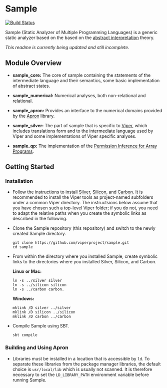 # Sample

[![Build Status](https://pmbuilds.inf.ethz.ch/buildStatus/icon?job=sample)](https://pmbuilds.inf.ethz.ch/job/sample/)

Sample (Static Analyzer of Multiple Programming Languages) is a generic static analyzer based on the based on the [abstract interpretation](http://en.wikipedia.org/wiki/Abstract_interpretation) theory.

*This readme is currently being updated and still incomplete.*

## Module Overview

  * **sample_core:** The core of sample containing the statements of the intermediate language and their semantics, some basic implementation of abstract states.
 
  * **sample_numerical:** Numerical analyses, both non-relational and relational.
 
  * **sample_apron:** Provides an interface to the numerical domains provided by the [Apron](http://apron.cri.ensmp.fr/library/) library.
 
  * **sample_silver:** The part of sample that is specific to [Viper](https://www.pm.inf.ethz.ch/research/viper.html), which includes translations form and to the intermediate language used by Viper and some implementations of Viper specific analyses.
 
  * **sample_qp:** The implementation of the [Permission Inference for Array Programs](https://doi.org/10.1007/978-3-319-96142-2_7).

## Getting Started

### Installation

  * Follow the instructions to install [Silver](https://github.com/viperproject/silver), [Silicon](https://github.com/viperproject/silicon), and [Carbon](https://github.com/viperproject/carbon). It is recommended to install the Viper tools as project-named subfolders under a common Viper directory. The instructsions below assume that you have chosen such a top-level Viper folder; if you do not, you need to adapt the relative paths when you create the symbolic links as described in the following.

  * Clone the Sample repository (this repository) and switch to the newly created Sample directory.

        git clone https://github.com/viperproject/sample.git
        cd sample

  * From within the directory where you installed Sample, create symbolic links to the directories where you installed Silver, Silicon, and Carbon.

    **Linux or Mac:**

        ln -s ../silver silver
        ln -s ../silicon silicon
        ln -s ../carbon carbon.

    **Windows:**

        mklink /D silver ../silver
        mklink /D silicon ../silicon
        mklink /D carbon ../carbon

  * Compile Sample using SBT.

        sbt compile

### Building and Using Apron

  * Libraries must be installed in a location that is accessible by `ld`. To separate these libraries from the package manager libraries, the default choice is `usr/local/lib` which is usually not scanned. It is therefore necessary to set the `LD_LIBRARY_PATH` environment variable before running Sample.

